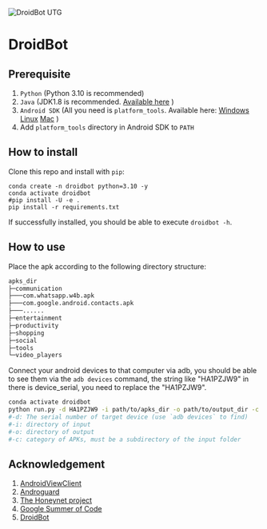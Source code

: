 ![DroidBot UTG](droidbot/resources/dummy_documents/droidbot_utg.png)

# DroidBot

## Prerequisite

1. `Python` (Python 3.10 is recommended)
2. `Java` (JDK1.8 is recommended. [Available here](https://docs.aws.amazon.com/corretto/latest/corretto-8-ug/downloads-list.html) )
3. `Android SDK` (All you need is `platform_tools`. Available here: [Windows](https://dl.google.com/android/repository/platform-tools-latest-windows.zip) [Linux](https://dl.google.com/android/repository/platform-tools-latest-linux.zip) [Mac](https://dl.google.com/android/repository/platform-tools-latest-darwin.zip) )
4. Add `platform_tools` directory in Android SDK to `PATH`

## How to install

Clone this repo and install with `pip`:

```shell
conda create -n droidbot python=3.10 -y
conda activate droidbot
#pip install -U -e .
pip install -r requirements.txt
```

If successfully installed, you should be able to execute `droidbot -h`.

## How to use

Place the apk according to the following directory structure: 

```bash
apks_dir
├─communication
├───com.whatsapp.w4b.apk
├───com.google.android.contacts.apk
├───......
├─entertainment
├─productivity
├─shopping
├─social
├─tools
└─video_players
```

Connect your android devices to that computer via adb, you should be able to see them via the `adb devices` command, the string like "HA1PZJW9" in there is device_serial, you need to replace the "HA1PZJW9".

```bash
conda activate droidbot
python run.py -d HA1PZJW9 -i path/to/apks_dir -o path/to/output_dir -c tools
#-d: The serial number of target device (use `adb devices` to find)
#-i: directory of input
#-o: directory of output
#-c: category of APKs, must be a subdirectory of the input folder
```



## Acknowledgement

1. [AndroidViewClient](https://github.com/dtmilano/AndroidViewClient)
2. [Androguard](http://code.google.com/p/androguard/)
3. [The Honeynet project](https://www.honeynet.org/)
4. [Google Summer of Code](https://summerofcode.withgoogle.com/)
5. [DroidBot](https://github.com/honeynet/droidbot)
